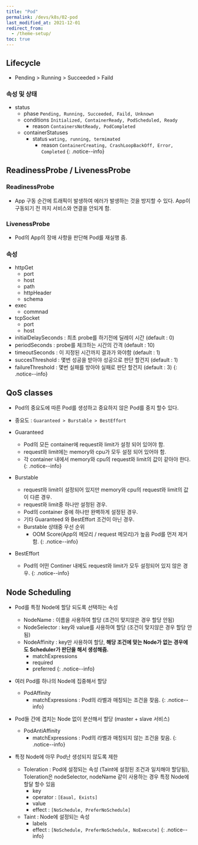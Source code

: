 ```yaml
---
title: "Pod"
permalink: /devs/k8s/02-pod
last_modified_at: 2021-12-01
redirect_from:
  - /theme-setup/
toc: true
---
```


## Lifecycle
- Pending > Running > Succeeded > Faild

### 속성 및 상태
- status
	- phase `Pending, Running, Succeeded, Faild, Unknown`
	- conditions `Initialized, ContainerReady, PodScheduled, Ready`
		- reason `ContainersNotReady, PodCompleted`
	- containerStatuses
		- status `wating, running, termimated`
			- reason `ContainerCreating, CrashLoopBackOff, Error, Completed`
{: .notice--info}

## ReadinessProbe / LivenessProbe

### ReadinessProbe
- App 구동 순간에 트래픽이 발생하여 에러가 발생하는 것을 방지할 수 있다. App이 구동되기 전 까지 서비스와 연결을 안되게 함.

### LivenessProbe
- Pod의 App의 장애 사항을 판단해 Pod를 재실행 줌.

### 속성
- httpGet
	- port
	- host
	- path
	- httpHeader
	- schema
- exec
	- commnad
- tcpSocket
	- port
	- host
- initialDelaySeconds : 최초 probe를 하기전에 딜레이 시간 (default : 0)
- periodSeconds : probe를 체크하는 시간의 간격 (default : 10)
- timeoutSeconds : 이 지정된 시간까지 결과가 와야함 (default : 1)
- succesThreshold : 몇번 성공을 받아야 성공으로 판단 할건지 (default : 1)
- failureThreshold : 몇번 실패를 방아야 실패로 판단 할건지 (default : 3)
{: .notice--info}

## QoS classes
- Pod의 중요도에 따른 Pod를 생성하고 중요하지 않은 Pod를 중지 할수 있다.
- 중요도 : `Guaranteed > Burstable > BestEffort`

- Guaranteed
	- Pod의 모든 container에 request와 limit가 설정 되어 있어야 함.
	- request와 limit에는 memory와 cpu가 모두 설정 되어 있어야 함.
	- 각 container 내에서 memory와 cpu의 request와 limit의 값이 같아야 한다.
	{: .notice--info}
	
- Burstable
	- request와 limit이 설정되어 있지만 memory와 cpu의 request와 limit의 값이 다른 경우.
	- request와 limit중 하나만 설정된 경우.
	- Pod의 container 중에 하나만 완벽하게 설정된 경우.
	- 기타 Guaranteed 와 BestEffort 조건이 아닌 경우.
	- Burstable 상태중 우선 순위
		- OOM Score(App의 메모리 / request 메모리)가 높음 Pod를 먼저 제거함.
	{: .notice--info}
	
- BestEffort
	- Pod의 어떤 Continer 내에도 request와 limit가 모두 설정되어 있지 않은 경우.
	{: .notice--info}

## Node Scheduling
- Pod를 특정 Node에 할당 되도록 선택하는 속성
	- NodeName : 이름을 사용하여 할당 (조건이 맞지않은 경우 할당 안됨)
	- NodeSelector : key와 value를 사용하여 할당 (조건이 맞지않은 경우 할당 안됨)
	- NodeAffinity : key만 사용하여 할당, **해당 조건에 맞는 Node가 없는 경우에도 Scheduler가 판단을 해서 생성해줌.**
		- matchExpressions
		- required
		- preferred
	{: .notice--info}
	
- 여러 Pod를 하나의 Node에 집중해서 할당
	- PodAffinity
		- matchExpressions : Pod의 라벨과 매칭되는 조건을 찾음.
	{: .notice--info}
	
- Pod들 간에 겹치는 Node 없이 분산해서 할당 (master + slave 서비스)
	- PodAntiAffinity
		- matchExpressions : Pod의 라벨과 매칭되지 않는 조건을 찾음.
	{: .notice--info}
	
- 특정 Node에 아무 Pod난 생성되지 않도록 제한
	- Toleration : Pod에 설정되는 속성 (Taint에 설정된 조건과 일치해야 할당됨), Toleration은 nodeSelector, nodeName 같이 사용하는 경우 특정 Node에 할달 할수 있음 
		- key
		- operator : `[Eaual, Exists]`
		- value
		- effect : `[NoSchedule, PreferNoSchedule]`
	- Taint : Node에 설정되는 속성
		- labels
		- effect : `[NoSchedule, PreferNoSchedule, NoExecute]`
	{: .notice--info}



